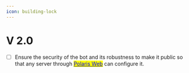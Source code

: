 ```yaml
---
icon: building-lock
---
```


# V 2.0

* [ ] Ensure the security of the bot and its robustness to make it public so that any server through [<mark style="color:blue;">Polaris Web</mark>](../../polaris-web/) can configure it.
